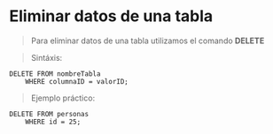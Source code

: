 # Eliminar datos de una tabla

> Para eliminar datos de una tabla 
> utilizamos el comando **DELETE**

> Sintáxis:  

    DELETE FROM nombreTabla    
        WHERE columnaID = valorID;

> Ejemplo práctico:  

    DELETE FROM personas  
        WHERE id = 25;
